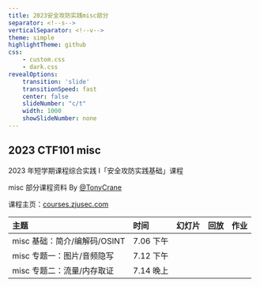 ```yaml
---
title: 2023安全攻防实践misc部分
separator: <!--s-->
verticalSeparator: <!--v-->
theme: simple
highlightTheme: github
css: 
    - custom.css
    - dark.css
revealOptions:
    transition: 'slide'
    transitionSpeed: fast
    center: false
    slideNumber: "c/t"
    width: 1000
    showSlideNumber: none
---
```


<style>
.reveal .slides {
    border: none;
}
.reveal .slide-number {
    display: none;
}
.reveal h2 {
    text-align: center;
}
</style>

<div class="center">

## 2023 CTF101 misc

2023 年短学期课程综合实践 I「安全攻防实践基础」课程

misc 部分课程资料 By [@TonyCrane](https://github.com/TonyCrane)

课程主页：[courses.zjusec.com](https://courses.zjusec.com/)

<div class="three-line">

|主题|时间|幻灯片|回放|作业
|:--|:--|:--|:--|:--|
|misc 基础：简介/编解码/<span></span>OSINT|7.06 下午||||
|misc 专题一：图片/音频隐写|7.12 下午|
|misc 专题二：流量/内存取证|7.14 晚上|

</div>

